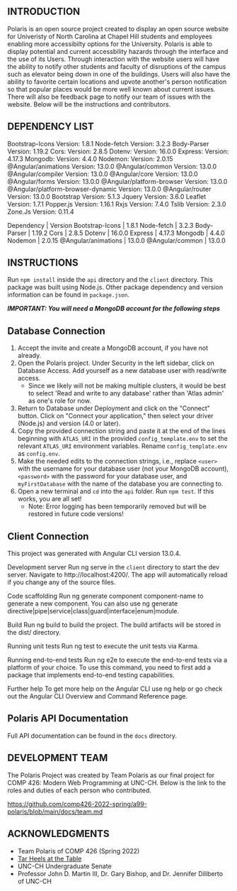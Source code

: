 INTRODUCTION
----------------------------------------------------------------------


Polaris is an open source project created to display an open source website for Univeristy of North Carolina at Chapel Hill students and employees enabling more accessibilty options for the University. Polaris is able to display potential and current accessbility hazards through the interface and the use of its Users. Through interaction with the website users will have the ability to notify other students and faculty of disruptions of the campus such as elevator being down in one of the buildings. Users will also have the ability to favorite certain locations and upvote another's person notification so that popular places would be more well known about current issues. There will also be feedback page to notify our team of issues with the website. Below will be the instructions and contributors. 


DEPENDENCY LIST
----------------------------------------------------------------------


Bootstrap-Icons						Version: 1.8.1
Node-fetch							Version: 3.2.3
Body-Parser							Version: 1.19.2
Cors:								Version: 2.8.5
Dotenv:								Version: 16.0.0
Express:							Version: 4.17.3
Mongodb:							Version: 4.4.0
Nodemon:							Version: 2.0.15
@Angular/animations 				Version: 13.0.0
@Angular/common						Version: 13.0.0
@Angular/compiler					Version: 13.0.0
@Angular/core						Version: 13.0.0
@Angular/forms						Version: 13.0.0
@Angular/platform-browser			Version: 13.0.0
@Angular/platform-browser-dynamic	Version: 13.0.0
@Angular/router						Version: 13.0.0
Bootstrap							Version: 5.1.3
Jquery								Version: 3.6.0
Leaflet								Version: 1.7.1
Popper.js							Version: 1.16.1
Rxjs								Version: 7.4.0
Tslib								Version: 2.3.0
Zone.Js								Version: 0.11.4

Dependency | Version 
Bootstrap-Icons | 1.8.1 
Node-fetch | 3.2.3
Body-Parser | 1.19.2
Cors | 2.8.5
Dotenv | 16.0.0
Express | 4.17.3
Mongodb | 4.4.0
Nodemon | 2.0.15
@Angular/animations | 13.0.0
@Angular/common | 13.0.0

INSTRUCTIONS
----------------------------------------------------------------------

Run `npm install` inside the `api` directory and the `client` directory. This package was built using Node.js. Other package dependency and version information can be found in `package.json`.

*****IMPORTANT: You will need a MongoDB account for the following steps*****

## Database Connection 
1. Accept the invite and create a MongoDB account, if you have not already.
2. Open the Polaris project. Under Security in the left sidebar, click on Database Access. Add yourself as a new database user with read/write access.
    - Since we likely will not be making multiple clusters, it would be best to select 'Read and write to any database' rather than 'Atlas admin' as one's role for now. 
3. Return to Database under Deployment and click on the "Connect" button. Click on "Connect your application," then select your driver (Node.js) and version (4.0 or later).
4. Copy the provided connection string and paste it at the end of the lines beginning with `ATLAS_URI` in the provided `config_template.env` to set the relevant `ATLAS_URI` environment variables. Rename `config_template.env` as `config.env`.
5. Make the needed edits to the connection strings, i.e., replace `<user>` with the username for your database user (not your MongoDB account), `<password>` with the password for your database user, and `myFirstDatabase` with the name of the database you are connecting to.
6. Open a new terminal and `cd` into the `api` folder. Run `npm test`. If this works, you are all set!
    - Note: Error logging has been temporarily removed but will be restored in future code versions!

## Client Connection

This project was generated with Angular CLI version 13.0.4.

Development server
Run ng serve in the `client` directory to start the dev server. Navigate to http://localhost:4200/. The app will automatically reload if you change any of the source files.

Code scaffolding
Run ng generate component component-name to generate a new component. You can also use ng generate directive|pipe|service|class|guard|interface|enum|module.

Build
Run ng build to build the project. The build artifacts will be stored in the dist/ directory.

Running unit tests
Run ng test to execute the unit tests via Karma.

Running end-to-end tests
Run ng e2e to execute the end-to-end tests via a platform of your choice. To use this command, you need to first add a package that implements end-to-end testing capabilities.

Further help
To get more help on the Angular CLI use ng help or go check out the Angular CLI Overview and Command Reference page.

Polaris API Documentation
----------------------------------------------------------------------
Full API documentation can be found in the `docs` directory.

DEVELOPMENT TEAM
----------------------------------------------------------------------


The Polaris Project was created by Team Polaris as our final project for COMP 426: Modern Web Programming at UNC-CH. Below is the link to the roles and duties of each person who contributed.

https://github.com/comp426-2022-spring/a99-polaris/blob/main/docs/team.md


ACKNOWLEDGMENTS
----------------------------------------------------------------------


- Team Polaris of COMP 426 (Spring 2022)
- [Tar Heels at the Table](https://tarheels.live/tarheelsatthetable/)
- UNC-CH Undergraduate Senate
- Professor John D. Martin III, Dr. Gary Bishop, and Dr. Jennifer Diliberto of UNC-CH
